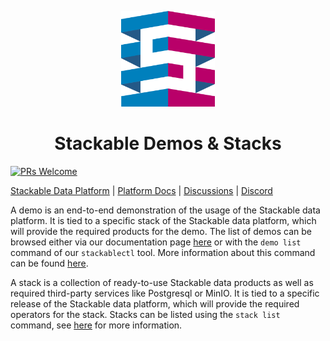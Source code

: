 <!-- markdownlint-disable MD041 MD033 -->

<p align="center">
  <img width="150" src="./.readme/static/borrowed/Icon_Stackable.svg" alt="Stackable Logo"/>
</p>

<h1 align="center">Stackable Demos & Stacks</h1>

[![PRs Welcome](https://img.shields.io/badge/PRs-welcome-green.svg)](https://docs.stackable.tech/home/stable/contributor/index.html)

[Stackable Data Platform](https://stackable.tech/) | [Platform Docs](https://docs.stackable.tech/) | [Discussions](https://github.com/orgs/stackabletech/discussions) | [Discord](https://discord.gg/7kZ3BNnCAF)

A demo is an end-to-end demonstration of the usage of the Stackable data platform. It is tied to a specific stack of the
Stackable data platform, which will provide the required products for the demo. The list of demos can be browsed either
via our documentation page [here][demo-overview] or with the `demo list` command of our `stackablectl` tool. More
information about this command can be found [here][demo-cmd].

A stack is a collection of ready-to-use Stackable data products as well as required third-party services like Postgresql
or MinIO. It is tied to a specific release of the Stackable data platform, which will provide the required operators for
the stack. Stacks can be listed using the `stack list` command, see [here][stack-cmd] for more information.

[stack-cmd]: https://docs.stackable.tech/management/stable/stackablectl/commands/stack
[demo-cmd]: https://docs.stackable.tech/management/stable/stackablectl/commands/demo
[demo-overview]: https://docs.stackable.tech/home/stable/demos/
